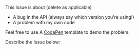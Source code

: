 This Issue is about (delete as applicable)

* A bug in the API (always say which version you're using!)
* A problem with my own code

Feel free to use A [CodePen](https://codepen.io/Samid737/pen/pLVXag) template to demo the problem.

Describe the Issue below:

